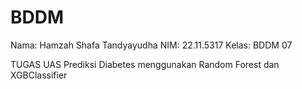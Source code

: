 # BDDM

Nama: Hamzah Shafa Tandyayudha
NIM: 22.11.5317
Kelas: BDDM 07

TUGAS UAS 
Prediksi Diabetes menggunakan Random Forest dan XGBClassifier
